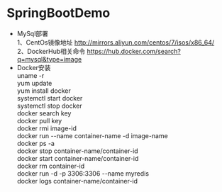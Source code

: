 # SpringBootDemo
* MySql部署  
1、CentOs镜像地址 http://mirrors.aliyun.com/centos/7/isos/x86_64/  
2、DockerHub相关命令 https://hub.docker.com/search?q=mysql&type=image  
* Docker安装  
uname -r  
yum update  
yum install docker  
systemctl start docker  
systemctl stop docker  
docker search key  
docker pull key  
docker rmi image-id  
docker run --name container-name -d image-name   
docker ps -a  
docker stop container-name/container-id  
docker start container-name/container-id  
docker rm container-id  
docker run -d -p 3306:3306 --name myredis  
docker logs container-name/container-id  
